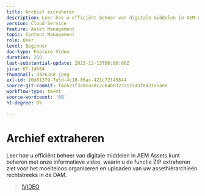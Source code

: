 ```yaml
---
title: Archief extraheren
description: Leer hoe u efficiënt beheer van digitale middelen in AEM Assets kunt beheren met onze informatieve video, waarin u de functie ZIP extraheren ziet voor het moeiteloos organiseren en uploaden van uw assethiërarchieën rechtstreeks in de DAM.
version: Cloud Service
feature: Asset Management
topic: Content Management
role: User
level: Beginner
doc-type: Feature Video
duration: 250
last-substantial-update: 2023-12-13T00:00:00Z
jira: KT-14684
thumbnail: 3426368.jpeg
exl-id: 20d81379-7e5d-4c18-86ac-421c72f45644
source-git-commit: f4c621f3a9caa8c2c64b8323312343fe421a5aee
workflow-type: tm+mt
source-wordcount: '68'
ht-degree: 0%

---
```


# Archief extraheren

Leer hoe u efficiënt beheer van digitale middelen in AEM Assets kunt beheren met onze informatieve video, waarin u de functie ZIP extraheren ziet voor het moeiteloos organiseren en uploaden van uw assethiërarchieën rechtstreeks in de DAM.

>[!VIDEO](https://video.tv.adobe.com/v/3426368/?learn=on)
